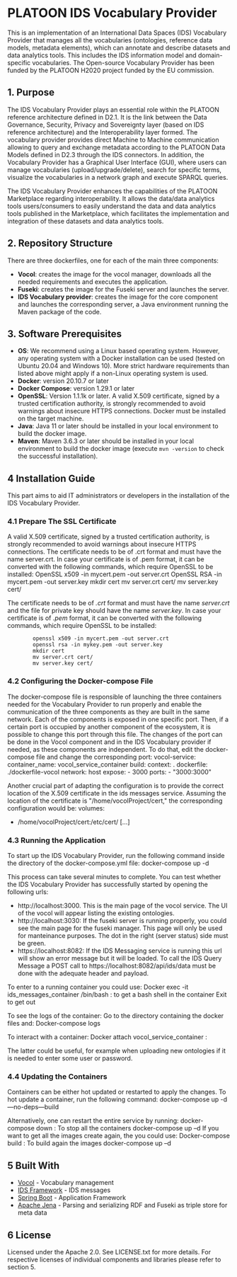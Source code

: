 # PLATOON IDS Vocabulary Provider

This is an implementation of an International Data Spaces (IDS) Vocabulary Provider that manages all the vocabularies (ontologies, reference data models, metadata elements), which can annotate and describe datasets and data analytics tools. This includes the IDS information model and domain-specific vocabularies. 
The Open-source Vocabulary Provider has been funded by the PLATOON H2020 project funded by the EU commission.

## 1. Purpose

The IDS Vocabulary Provider plays an essential role within the PLATOON reference architecture defined in D2.1. It is the link between the Data Governance, Security, Privacy and Sovereignty layer (based on IDS reference architecture) and the Interoperability layer formed. The vocabulary provider provides direct Machine to Machine communication allowing to query and exchange metadata according to the PLATOON Data Models defined in D2.3 through the IDS connectors. In addition, the Vocabulary Provider has a Graphical User Interface (GUI), where users can manage vocabularies (upload/upgrade/delete), search for specific terms, visualize the vocabularies in a network graph and execute SPARQL queries. 

The IDS Vocabulary Provider enhances the capabilities of the PLATOON Marketplace regarding interoperability. It allows the data/data analytics tools users/consumers to easily understand the data and data analytics tools published in the Marketplace, which facilitates the implementation and integration of these datasets and data analytics tools.


## 2. Repository Structure

There are three dockerfiles, one for each of the main three components:
- **Vocol**: creates the image for the vocol manager, downloads all the needed requirements and executes the application.
- **Fuseki**: creates the image for the Fuseki server and launches the server.
- **IDS Vocabulary provider**: creates the image for the core component and launches the corresponding server, a Java environment running the Maven package of the code. 
   
## 3. Software Prerequisites


- **OS**: We recommend using a Linux based operating system. However, any operating system with a Docker installation can be used (tested on Ubuntu 20.04 and Windows 10). More strict hardware requirements than listed above might apply if a non-Linux operating system is used.
- **Docker**: version 20.10.7 or later
- **Docker Compose**: version 1.29.1 or later
- **OpenSSL**: Version 1.1.1k or later. A valid X.509 certificate, signed by a trusted certification authority, is strongly recommended to avoid warnings about insecure HTTPS connections. Docker must be installed on the target machine.
- **Java**: Java 11 or later should be installed in your local environment to build the docker image.
- **Maven**: Maven 3.6.3 or later should be installed in your local environment to build the docker image (execute `mvn -version` to check the successful installation).

## 4  Installation Guide
This part aims to aid IT administrators or developers in the installation of the IDS Vocabulary Provider. 

### 4.1 Prepare The SSL Certificate
A valid X.509 certificate, signed by a trusted certification authority, is strongly recommended to avoid warnings about insecure HTTPS connections. The certificate needs to be of .crt format and must have the name server.crt. In case your certificate is of .pem format, it can be converted with the following commands, which require OpenSSL to be installed:
OpenSSL x509 -in mycert.pem -out server.crt
OpenSSL RSA -in mycert.pem -out server.key
mkdir cert
mv server.crt cert/
mv server.key cert/

The certificate needs to be of *.crt* format and must have the name *server.crt* and the file for private key should have the name *server.key*. In case your certificate is of *.pem* format, it can be converted with the following commands, which require OpenSSL to be installed:

			openssl x509 -in mycert.pem -out server.crt
			openssl rsa -in mykey.pem -out server.key
			mkdir cert
			mv server.crt cert/
			mv server.key cert/

### 4.2 Configuring the Docker-compose File
The docker-compose file is responsible of launching the three containers needed for the Vocabulary Provider to run properly and enable the communication of the three components as they are built in the same network.
Each of the components is exposed in one specific port. Then, if a certain port is occupied by another component of the ecosystem, it is possible to change this port through this file.
The changes of the port can be done in the Vocol component and in the IDS Vocabulary provider if needed, as these components are independent. To do that, edit the docker-compose file and change the corresponding port:
vocol-service:
    container_name: vocol_service_container
    build:
      context: .
      dockerfile: ./dockerfile-vocol
      network: host
    expose:
      - 3000
    ports:
      - "3000:3000"


Another crucial part of adapting the configuration is to provide the correct location of the X.509 certificate in the ids messages service. Assuming the location of the certificate is "/home/vocolProject/cert," the corresponding configuration would be:
volumes:
- /home/vocolProject/cert:/etc/cert/
[…]


### 4.3 Running the Application

To start up the IDS Vocabulary Provider, run the following command inside the directory of the docker-compose.yml file:
docker-compose up -d

This process can take several minutes to complete. You can test whether the IDS Vocabulary Provider has successfully started by opening the following urls:
-	 http://localhost:3000. This is the main page of the vocol service. The UI of the vocol will appear listing the existing ontologies.
-	http://localhost:3030: If the fuseki server is running properly, you could see the main page for the fuseki manager. This page will only be used for manteinance purposes. The dot in the right (server status) side must be green.
-	https://localhost:8082: If the IDS Messaging service is running this url will show an error message but it will be loaded. To call the IDS Query Message a POST call to https://localhost:8082/api/ids/data must be done with the adequate header and payload.

To enter to a running container you could use:
Docker exec -it ids_messages_container /bin/bash : to get a bash shell in the container
Exit to get out

To see the logs of the container:
Go to the directory containing the docker files and:
Docker-compose logs

To interact with a container:
Docker attach vocol_service_container : 

The latter could be useful, for example when uploading new ontologies if it is needed to enter some user or password.


### 4.4 Updating the Containers

Containers can be either hot updated or restarted to apply the changes. To hot update a container, run the following command:
docker-compose up -d—no-deps—build <container name>

Alternatively, one can restart the entire service by running:
docker-compose down : To stop all the containers
docker-compose up –d
If you want to get all the images create again, the you could use:
	Docker-compose build : To build again the images
docker-compose up –d
 

## 5 Built With

* [Vocol](https://github.com/vocol/vocol) - Vocabulary management
* [IDS Framework](https://github.com/International-Data-Spaces-Association/IDS-Connector-Framework) - IDS messages
* [Spring Boot](https://projects.spring.io/spring-boot/) - Application Framework
* [Apache Jena](https://jena.apache.org/documentation/) - Parsing and serializing RDF and Fuseki as triple store for meta data


## 6 License

Licensed under the Apache 2.0. See LICENSE.txt for more details. For respective licenses of individual components and libraries please refer to section 5.
